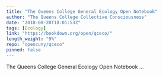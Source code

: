 ```yaml
---
title: "The Queens College General Ecology Open Notebook"
author: "The Queens College Collective Consciousness"
date: "2018-08-28T18:01:53Z"
tags: [Ecology]
link: "https://bookdown.org/open/qceco/"
length_weight: "9%"
repo: "opencuny/qceco"
pinned: false
---
```


The Queens College General Ecology Open Notebook ...
